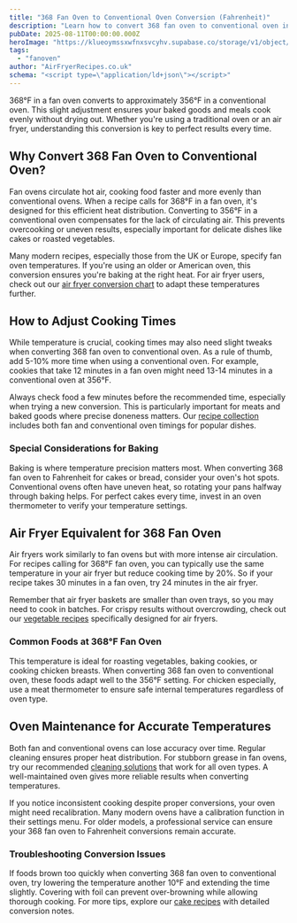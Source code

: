 ```yaml
---
title: "368 Fan Oven to Conventional Oven Conversion (Fahrenheit)"
description: "Learn how to convert 368 fan oven to conventional oven in Fahrenheit for flawless results. Get quick tips and air fryer equivalents too!"
pubDate: 2025-08-11T00:00:00.000Z
heroImage: "https://klueoymssxwfnxsvcyhv.supabase.co/storage/v1/object/public/md/368-fan-oven-to-conventional-oven-conversion-fahrenheit-6042f19d.png"
tags:
  - "fanoven"
author: "AirFryerRecipes.co.uk"
schema: "<script type=\"application/ld+json\"></script>"
---
```


<p>368°F in a fan oven converts to approximately 356°F in a conventional oven. This slight adjustment ensures your baked goods and meals cook evenly without drying out. Whether you're using a traditional oven or an air fryer, understanding this conversion is key to perfect results every time.</p>

<h2>Why Convert 368 Fan Oven to Conventional Oven?</h2>
<p>Fan ovens circulate hot air, cooking food faster and more evenly than conventional ovens. When a recipe calls for 368°F in a fan oven, it's designed for this efficient heat distribution. Converting to 356°F in a conventional oven compensates for the lack of circulating air. This prevents overcooking or uneven results, especially important for delicate dishes like cakes or roasted vegetables.</p>
<p>Many modern recipes, especially those from the UK or Europe, specify fan oven temperatures. If you're using an older or American oven, this conversion ensures you're baking at the right heat. For air fryer users, check out our <a href=https://www.airfryerrecipe.co.uk/air-fryer-conversion-chart>air fryer conversion chart</a> to adapt these temperatures further.</p>

<h2>How to Adjust Cooking Times</h2>
<p>While temperature is crucial, cooking times may also need slight tweaks when converting 368 fan oven to conventional oven. As a rule of thumb, add 5-10% more time when using a conventional oven. For example, cookies that take 12 minutes in a fan oven might need 13-14 minutes in a conventional oven at 356°F.</p>
<p>Always check food a few minutes before the recommended time, especially when trying a new conversion. This is particularly important for meats and baked goods where precise doneness matters. Our <a href=https://www.airfryerrecipe.co.uk/recipes>recipe collection</a> includes both fan and conventional oven timings for popular dishes.</p>

<h3>Special Considerations for Baking</h3>
<p>Baking is where temperature precision matters most. When converting 368 fan oven to Fahrenheit for cakes or bread, consider your oven's hot spots. Conventional ovens often have uneven heat, so rotating your pans halfway through baking helps. For perfect cakes every time, invest in an oven thermometer to verify your temperature settings.</p>

<h2>Air Fryer Equivalent for 368 Fan Oven</h2>
<p>Air fryers work similarly to fan ovens but with more intense air circulation. For recipes calling for 368°F fan oven, you can typically use the same temperature in your air fryer but reduce cooking time by 20%. So if your recipe takes 30 minutes in a fan oven, try 24 minutes in the air fryer.</p>
<p>Remember that air fryer baskets are smaller than oven trays, so you may need to cook in batches. For crispy results without overcrowding, check out our <a href=https://www.airfryerrecipe.co.uk/recipe-category/vegetables>vegetable recipes</a> specifically designed for air fryers.</p>

<h3>Common Foods at 368°F Fan Oven</h3>
<p>This temperature is ideal for roasting vegetables, baking cookies, or cooking chicken breasts. When converting 368 fan oven to conventional oven, these foods adapt well to the 356°F setting. For chicken especially, use a meat thermometer to ensure safe internal temperatures regardless of oven type.</p>

<h2>Oven Maintenance for Accurate Temperatures</h2>
<p>Both fan and conventional ovens can lose accuracy over time. Regular cleaning ensures proper heat distribution. For stubborn grease in fan ovens, try our recommended <a href=https://www.airfryerrecipe.co.uk/air-fryer-cleaner>cleaning solutions</a> that work for all oven types. A well-maintained oven gives more reliable results when converting temperatures.</p>
<p>If you notice inconsistent cooking despite proper conversions, your oven might need recalibration. Many modern ovens have a calibration function in their settings menu. For older models, a professional service can ensure your 368 fan oven to Fahrenheit conversions remain accurate.</p>

<h3>Troubleshooting Conversion Issues</h3>
<p>If foods brown too quickly when converting 368 fan oven to conventional oven, try lowering the temperature another 10°F and extending the time slightly. Covering with foil can prevent over-browning while allowing thorough cooking. For more tips, explore our <a href=https://www.airfryerrecipe.co.uk/recipe-category/cakes>cake recipes</a> with detailed conversion notes.</p>